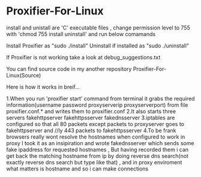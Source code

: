 # Proxifier-For-Linux


install and unistall are 'C' executable  files , change permission level to 755 with 'chmod 755 install uninstall' and run below comamands

Install Proxifier as "sudo ./install"
Uninstall if installed as "sudo ./uninstall"

If Proxifier is not working take a look at debug_suggestions.txt

You can find source code in my another repository Proxifier-For-Linux(Source)

Here is how it works in breif...

1.When you run 'proxifier start' command from terminal it grabs the required information(username password proxyserverip proxyserverport) from file proxifier.conf.* and writes them to proxifier.conf
2.It also starts three servers fakehttpserver fakehttpsserver fakednsserver
3.iptables are configured so that all 80 packets except packets to proxyserver goes to fakehttpserver and //ly 443 packets to fakehttpsserver 
4.To be frank browsers really wont resolve the hostnames when configured to work in proxy I took it as an insipiration and wrote fakednsserver which sends some fake ipaddress for requested hostnames , But having recorded them i can get back the matching hostname from ip by doing reverse dns search(not exactly reverse dns search but type like that) , and in proxy enviroment what matters is hostname and so i can make connections 

